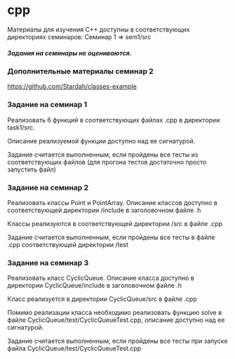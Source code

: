 # cpp
Материалы для изучения C++ доступны в соответствующих директориях семинаров:
Семинар 1 => sem1/src

##### Задания на семинары не оцениваются.

### Дополнительные материалы семинар 2
https://github.com/Stardah/classes-example

### Задание на семинар 1
Реализовать 6 функций в соответствующих файлах .cpp в директории task1/src.

Описание реализуемой функции доступно над ее сигнатурой.

Задание считается выполненным, если пройдены все тесты из соответствующих файлов
(для прогона тестов достаточно просто запустить файл)

### Задание на семинар 2
Реализовать классы Point и PointArray. Описание классов доступно в соответствующей директории
/include в заголовочном файле .h

Классы реализуются в соответствующей директории /src в файле .cpp

Задание считается выполненным, если пройдены все тесты в файле .cpp соответствующей директории /test
 
 ### Задание на семинар 3
Реализовать класс CyclicQueue. Описание класса доступно в директории CyclicQueue/include в заголовочном файле .h
  
Класс реализуется в директории CyclicQueue/src в файле .cpp

Помимо реализации класса необходимо реализовать функцию solve в файле CyclicQueue/test/CyclicQueueTest.cpp,
описание доступно над ее сигнатурой.

Задание считается выполненным, если пройдены все тесты при запуске файла CyclicQueue/test/CyclicQueueTest.cpp